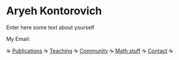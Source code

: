# Aryeh Kontorovich

Enter here some text about yourself

My Email: [](mailto:yourmail@somthing.ac.il)

☕  [Publications](publications.md)  ☕  [Teaching](teaching.md)  ☕  [Community](community.md)  ☕ [Math stuff](wiki/math.md)  ☕ [Contact](contact.md)  ☕ 
